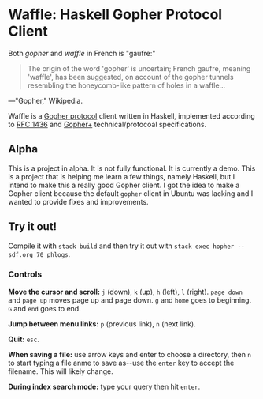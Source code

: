 # Waffle: Haskell Gopher Protocol Client

Both _gopher_ and _waffle_ in French is "gaufre:"

> The origin of the word 'gopher' is uncertain; French gaufre, meaning
> 'waffle', has been suggested, on account of the gopher tunnels resembling the
> honeycomb-like pattern of holes in a waffle…

—"Gopher," Wikipedia.

Waffle is a
[Gopher protocol](https://en.wikipedia.org/wiki/Gopher_%28protocol%29) client written
in Haskell, implemented according to
[RFC 1436](https://tools.ietf.org/html/rfc1436) and
[Gopher+](https://gopher.floodgap.com/gopher/gw?a=gopher%3A%2F%2Fgopher.floodgap.com%2F0%2Fgopher%2Ftech%2Fgopherplus.txt)
technical/protocoal specifications.

## Alpha

This is a project in alpha. It is not fully functional. It is currently a demo.
This is a project that is helping me learn a few things, namely Haskell, but I
intend to make this a really good Gopher client. I got the idea to make a
Gopher client because the default `gopher` client in Ubuntu was lacking and I
wanted to provide fixes and improvements.

## Try it out!

Compile it with `stack build` and then try it out with
`stack exec hopher -- sdf.org 70 phlogs`.

### Controls

**Move the cursor and scroll:** `j` (down), `k` (up), `h` (left), `l` (right).
`page down` and `page up` moves page up and page down. `g` and `home` goes to
beginning.  `G` and `end` goes to end. 

**Jump between menu links:** `p` (previous link), `n` (next link).

**Quit:** `esc`.

**When saving a file:** use arrow keys and enter to choose a directory, then
`n` to start typing a file anme to save as--use the `enter` key to accept the
filename. This will likely change.

**During index search mode:** type your query then hit `enter`.
